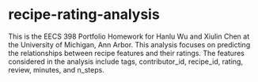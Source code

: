 # recipe-rating-analysis
This is the EECS 398 Portfolio Homework for Hanlu Wu and Xiulin Chen at the University of Michigan, Ann Arbor. This analysis focuses on predicting the relationships between recipe features and their ratings. The features considered in the analysis include tags, contributor_id, recipe_id, rating, review, minutes, and n_steps.
